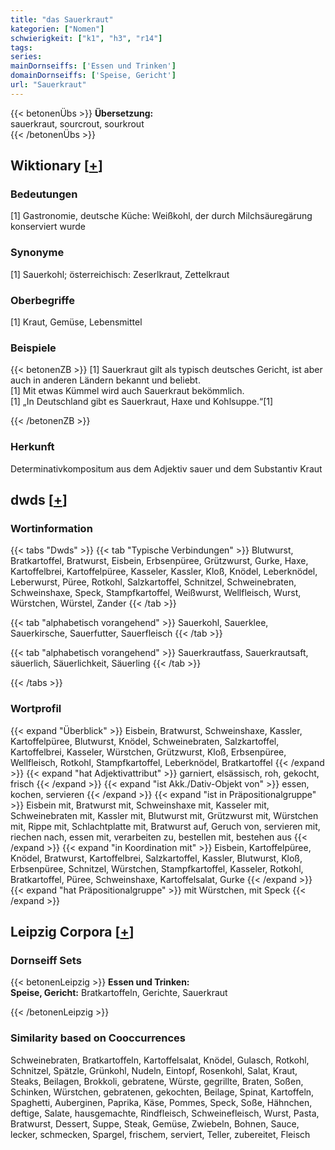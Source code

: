 ```yaml
---
title: "das Sauerkraut"
kategorien: ["Nomen"]
schwierigkeit: ["k1", "h3", "r14"]
tags:
series:
mainDornseiffs: ['Essen und Trinken']
domainDornseiffs: ['Speise, Gericht']
url: "Sauerkraut"
---
```


{{< betonenÜbs >}}
**Übersetzung:**  
sauerkraut, sourcrout, sourkrout  
{{< /betonenÜbs >}}

## Wiktionary [[+](https://de.wiktionary.org/wiki/Sauerkraut)]

### Bedeutungen
[1] Gastronomie, deutsche Küche: Weißkohl, der durch Milchsäuregärung konserviert wurde  

### Synonyme
[1] Sauerkohl; österreichisch: Zeserlkraut, Zettelkraut  

### Oberbegriffe
[1] Kraut, Gemüse, Lebensmittel  

### Beispiele
{{< betonenZB >}}
[1] Sauerkraut gilt als typisch deutsches Gericht, ist aber auch in anderen Ländern bekannt und beliebt.  
[1] Mit etwas Kümmel wird auch Sauerkraut bekömmlich.  
[1] „In Deutschland gibt es Sauerkraut, Haxe und Kohlsuppe.“[1]  

{{< /betonenZB >}}
### Herkunft
Determinativkompositum aus dem Adjektiv sauer und dem Substantiv Kraut  



## dwds [[+](https://www.dwds.de/wb/Sauerkraut)]

### Wortinformation
{{< tabs "Dwds" >}}
{{< tab "Typische Verbindungen" >}}
Blutwurst, Bratkartoffel, Bratwurst, Eisbein, Erbsenpüree, Grützwurst, Gurke, Haxe, Kartoffelbrei, Kartoffelpüree, Kasseler, Kassler, Kloß, Knödel, Leberknödel, Leberwurst, Püree, Rotkohl, Salzkartoffel, Schnitzel, Schweinebraten, Schweinshaxe, Speck, Stampfkartoffel, Weißwurst, Wellfleisch, Wurst, Würstchen, Würstel, Zander
{{< /tab >}}

{{< tab "alphabetisch vorangehend" >}}
Sauerkohl, Sauerklee, Sauerkirsche, Sauerfutter, Sauerfleisch
{{< /tab >}}

{{< tab "alphabetisch vorangehend" >}}
Sauerkrautfass, Sauerkrautsaft, säuerlich, Säuerlichkeit, Säuerling
{{< /tab >}}

{{< /tabs >}}

### Wortprofil
{{< expand "Überblick" >}} Eisbein, Bratwurst, Schweinshaxe, Kassler, Kartoffelpüree, Blutwurst, Knödel, Schweinebraten, Salzkartoffel, Kartoffelbrei, Kasseler, Würstchen, Grützwurst, Kloß, Erbsenpüree, Wellfleisch, Rotkohl, Stampfkartoffel, Leberknödel, Bratkartoffel {{< /expand >}}
{{< expand "hat Adjektivattribut" >}} garniert, elsässisch, roh, gekocht, frisch {{< /expand >}}
{{< expand "ist Akk./Dativ-Objekt von" >}} essen, kochen, servieren {{< /expand >}}
{{< expand "ist in Präpositionalgruppe" >}} Eisbein mit, Bratwurst mit, Schweinshaxe mit, Kasseler mit, Schweinebraten mit, Kassler mit, Blutwurst mit, Grützwurst mit, Würstchen mit, Rippe mit, Schlachtplatte mit, Bratwurst auf, Geruch von, servieren mit, riechen nach, essen mit, verarbeiten zu, bestellen mit, bestehen aus {{< /expand >}}
{{< expand "in Koordination mit" >}} Eisbein, Kartoffelpüree, Knödel, Bratwurst, Kartoffelbrei, Salzkartoffel, Kassler, Blutwurst, Kloß, Erbsenpüree, Schnitzel, Würstchen, Stampfkartoffel, Kasseler, Rotkohl, Bratkartoffel, Püree, Schweinshaxe, Kartoffelsalat, Gurke {{< /expand >}}
{{< expand "hat Präpositionalgruppe" >}} mit Würstchen, mit Speck {{< /expand >}}

## Leipzig Corpora [[+](https://corpora.uni-leipzig.de/en/res?word=Sauerkraut&corpusId=deu_newscrawl-public_2018)]

### Dornseiff Sets
{{< betonenLeipzig >}}
**Essen und Trinken:**  
**Speise, Gericht:** Bratkartoffeln, Gerichte, Sauerkraut  

{{< /betonenLeipzig >}}

### Similarity based on Cooccurrences
Schweinebraten, Bratkartoffeln, Kartoffelsalat, Knödel, Gulasch, Rotkohl, Schnitzel, Spätzle, Grünkohl, Nudeln, Eintopf, Rosenkohl, Salat, Kraut, Steaks, Beilagen, Brokkoli, gebratene, Würste, gegrillte, Braten, Soßen, Schinken, Würstchen, gebratenen, gekochten, Beilage, Spinat, Kartoffeln, Spaghetti, Auberginen, Paprika, Käse, Pommes, Speck, Soße, Hähnchen, deftige, Salate, hausgemachte, Rindfleisch, Schweinefleisch, Wurst, Pasta, Bratwurst, Dessert, Suppe, Steak, Gemüse, Zwiebeln, Bohnen, Sauce, lecker, schmecken, Spargel, frischem, serviert, Teller, zubereitet, Fleisch

